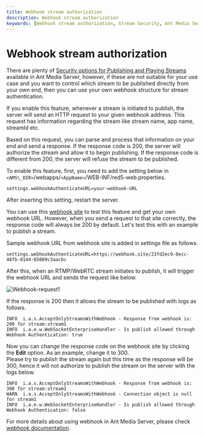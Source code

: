 ```yaml
---
title: Webhook stream authorization 
description: Webhook stream authorization
keywords: [Webhook stream authorization, Stream Security, Ant Media Server Documentation, Ant Media Server Tutorials]
---
```


# Webhook stream authorization

There are plenty of [Security options for Publishing and Playing Streams](/guides/developer-sdk-and-api/rest-api-guide/stream-security/) available in Ant Media Server, however, if these are not suitable for your use case and you want to control which stream to be published directly from your own end, then you can use your own webhook structure for stream authentication.

If you enable this feature, whenever a stream is initiated to publish, the server will send an HTTP request to your given webhook address. This request has information regarding the stream like stream name, app name, streamId etc.

Based on this request, you can parse and process that information on your end and send a response. If the response code is 200, the server will authorize the stream and allow it to begin publishing. If the response code is different from 200, the server will refuse the stream to be published.

To enable this feature, first, you need to add the setting below in `<AMS\_DIR>`/webapps/`<AppName>`/WEB-INF/red5-web.properties.

    settings.webhookAuthenticateURL=your-webhook-URL

After inserting this setting, restart the server.

You can use this [webhook site](https://webhook.site/) to test this feature and get your own webhook URL. However, when you send a request to that site correctly, the response code will always be 200 by default. Let's test this with an example to publish a stream.

Sample webhook URL from webhook site is added in settings file as follows.

    settings.webhookAuthenticateURL=https://webhook.site/23fd2ec9-8ecc-46fb-8144-65009c3aacbc

After this, when an RTMP/WebRTC stream initiates to publish, it will trigger the webhook URL and sends the request like below.

![Webhook-request1](@site/static/img/Webhook-request1.png)

If the response is 200 then it allows the stream to be published with logs as follows.

    INFO  i.a.s.AcceptOnlyStreamsWithWebhook - Response from webhook is: 200 for stream:stream1
    INFO  i.a.e.w.WebSocketEnterpriseHandler - Is publish allowed through Webhook Authentication: true

Now you can change the response code on the webhook site by clicking the **Edit** option. As an example, change it to 300.  
Please try to publish the stream again but this time as the response will be 300, hence it will not authorize to publish the stream on the server with the logs below.

    INFO  i.a.s.AcceptOnlyStreamsWithWebhook - Response from webhook is: 300 for stream:stream1
    WARN  i.a.s.AcceptOnlyStreamsWithWebhook - Connection object is null for stream1
    INFO  i.a.e.w.WebSocketEnterpriseHandler - Is publish allowed through Webhook Authentication: false

For more details about using webhook in Ant Media Server, please check [webhook documentation](/guides/advanced-usage/webhooks/).